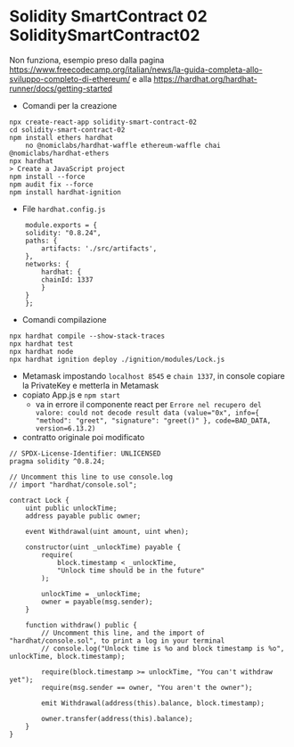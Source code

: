 # Solidity SmartContract 02 SoliditySmartContract02
Non funziona, esempio preso dalla pagina
https://www.freecodecamp.org/italian/news/la-guida-completa-allo-sviluppo-completo-di-ethereum/
e alla
https://hardhat.org/hardhat-runner/docs/getting-started

* Comandi per la creazione
```
npx create-react-app solidity-smart-contract-02
cd solidity-smart-contract-02
npm install ethers hardhat      
    no @nomiclabs/hardhat-waffle ethereum-waffle chai @nomiclabs/hardhat-ethers
npx hardhat
> Create a JavaScript project
npm install --force
npm audit fix --force
npm install hardhat-ignition
```
* File `hardhat.config.js`
```
    module.exports = {
    solidity: "0.8.24",
    paths: {
        artifacts: './src/artifacts',
    },
    networks: {
        hardhat: {
        chainId: 1337
        }
    }
    };
```
* Comandi compilazione
```
npx hardhat compile --show-stack-traces
npx hardhat test
npx hardhat node
npx hardhat ignition deploy ./ignition/modules/Lock.js
```
* Metamask impostando `localhost 8545` e `chain 1337`, in console copiare la PrivateKey e metterla in Metamask
* copiato App.js e `npm start`
    * va in errore il componente react per `Errore nel recupero del valore: could not decode result data (value="0x", info={ "method": "greet", "signature": "greet()" }, code=BAD_DATA, version=6.13.2)`
* contratto originale poi modificato
```
// SPDX-License-Identifier: UNLICENSED
pragma solidity ^0.8.24;

// Uncomment this line to use console.log
// import "hardhat/console.sol";

contract Lock {
    uint public unlockTime;
    address payable public owner;

    event Withdrawal(uint amount, uint when);

    constructor(uint _unlockTime) payable {
        require(
            block.timestamp < _unlockTime,
            "Unlock time should be in the future"
        );

        unlockTime = _unlockTime;
        owner = payable(msg.sender);
    }

    function withdraw() public {
        // Uncomment this line, and the import of "hardhat/console.sol", to print a log in your terminal
        // console.log("Unlock time is %o and block timestamp is %o", unlockTime, block.timestamp);

        require(block.timestamp >= unlockTime, "You can't withdraw yet");
        require(msg.sender == owner, "You aren't the owner");

        emit Withdrawal(address(this).balance, block.timestamp);

        owner.transfer(address(this).balance);
    }
}
```


